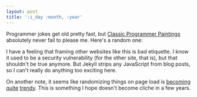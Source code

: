 ```yaml
---
layout: post
title: ':i_day :month, :year'
---
```


Programmer jokes get old pretty fast, but [Classic Programmer Paintings](http://classicprogrammerpaintings.com/) absolutely never fail to please me.  Here's a random one:

 <div> 
    <object id="cpp" type="text/html" data="http://classicprogrammerpaintings.com/random" width="100%" height="400px">
    </object>
 </div>

 I have a feeling that framing other websites like this is bad etiquette.  I know it used to be a security vulnerability (for the other site, that is), but that shouldn't be true anymore.  But Jekyll strips any JavaScript from blog posts, so I can't really do anything too exciting here.

 On another note, it seems like randomizing things on page load is [becoming](https://wso.williams.edu/) [quite](http://www.arg.press/) [trendy](http://www.grchen.com/).  This is something I hope doesn't become cliche in a few years.